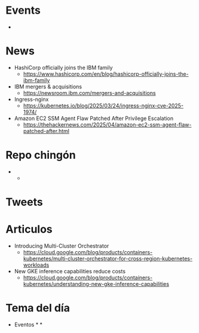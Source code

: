 
# Events

* 

# News

* HashiCorp officially joins the IBM family
  * https://www.hashicorp.com/en/blog/hashicorp-officially-joins-the-ibm-family
* IBM mergers & acquisitions
  * https://newsroom.ibm.com/mergers-and-acquisitions
* Ingress-nginx
  * https://kubernetes.io/blog/2025/03/24/ingress-nginx-cve-2025-1974/
* Amazon EC2 SSM Agent Flaw Patched After Privilege Escalation
  * https://thehackernews.com/2025/04/amazon-ec2-ssm-agent-flaw-patched-after.html


# Repo chingón

* 
  * 

  
# Tweets

# Articulos

* Introducing Multi-Cluster Orchestrator
  * https://cloud.google.com/blog/products/containers-kubernetes/multi-cluster-orchestrator-for-cross-region-kubernetes-workloads
* New GKE inference capabilities reduce costs
  * https://cloud.google.com/blog/products/containers-kubernetes/understanding-new-gke-inference-capabilities


# Tema del día

* Eventos
  * 
  *  


